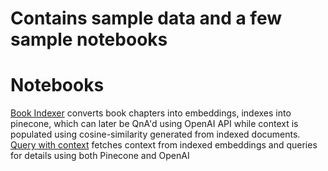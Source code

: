 # Contains sample data and a few sample notebooks

# Notebooks
[Book Indexer](./notebooks/QueryWithContextFromEmbeddings.ipynb) converts book chapters into embeddings, indexes into pinecone, which can later be QnA'd using OpenAI API while context is populated using cosine-similarity generated from indexed documents.
[Query with context](./notebooks/QueryWithContextFromEmbeddings.ipynb) fetches context from indexed embeddings and queries for details using both Pinecone and OpenAI
